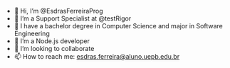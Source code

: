 - 👋 Hi, I’m @EsdrasFerreiraProg
- 👀 I’m a Support Specialist at @testRigor
- 👀 I have a bachelor degree in Computer Science and major in Software Engineering
- 🌱 I’m a Node.js developer
- 💞️ I’m looking to collaborate
- 📫 How to reach me: esdras.ferreira@aluno.uepb.edu.br

<!---
EsdrasFerreiraProg/EsdrasFerreiraProg is a ✨ special ✨ repository because its `README.md` (this file) appears on your GitHub profile.
You can click the Preview link to take a look at your changes.
--->
